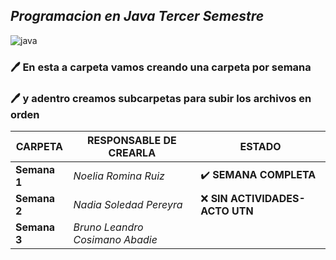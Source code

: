 ## *Programacion en Java Tercer Semestre*

![java](https://user-images.githubusercontent.com/92758405/232552178-8189c1dd-a439-4b88-8863-bf7cfab2be00.gif)


### :pen: En esta a carpeta vamos creando una carpeta por semana

### :pen: y adentro creamos subcarpetas para subir los archivos en orden

| CARPETA | RESPONSABLE DE CREARLA | ESTADO | 
| ---- | ---- | ---- |
| **Semana 1** | *Noelia Romina Ruiz* | ✔️ **SEMANA COMPLETA** |
| **Semana 2** | *Nadia Soledad Pereyra* | ❌ **SIN ACTIVIDADES- ACTO UTN** |
| **Semana 3** | *Bruno Leandro Cosimano Abadie* |   |






